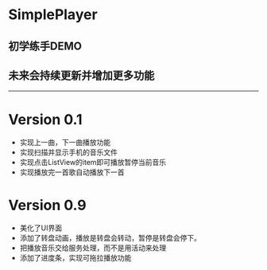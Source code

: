 # SimplePlayer
## 初学练手DEMO
## 未来会持续更新并增加更多功能
----------------------------
# Version 0.1
- 实现上一曲，下一曲播放功能
- 实现扫描并显示手机的音乐文件
- 实现点击ListView的item即可播放暂停当前音乐
- 实现播放完一首歌自动播放下一首

# Version 0.9
- 美化了UI界面 
- 添加了转盘动画，播放是转盘会转动，暂停是转盘会停下。
- 把播放音乐交给服务处理，而不是用活动来处理 
- 添加了进度条，实现可拖拉播放功能

